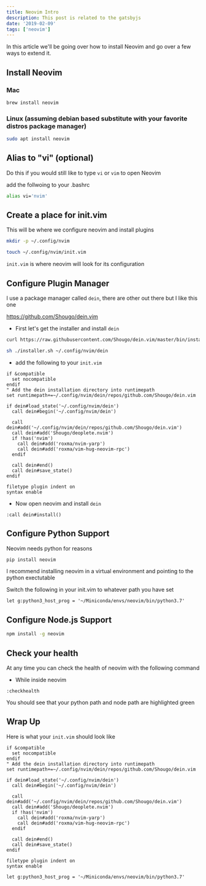 ```yaml
---
title: Neovim Intro
description: This post is related to the gatsbyjs
date: '2019-02-09'
tags: ['neovim']
---
```

 
In this article we'll be going over how to install Neovim and go over a few ways to extend it. 

## Install Neovim

### Mac

```sh
brew install neovim
```

### Linux (assuming debian based substitute with your favorite distros package manager)

```sh
sudo apt install neovim
```

## Alias to "vi" (optional)

Do this if you would still like to type `vi` or `vim` to open Neovim

add the follwoing to your .bashrc

```sh
alias vi='nvim'
```

## Create a place for init.vim

This will be where we configure neovim and install plugins

```sh
mkdir -p ~/.config/nvim

touch ~/.config/nvim/init.vim
```

`init.vim` is where neovim will look for its configuration

## Configure Plugin Manager

I use a package manager called `dein`, there are other out there but I like this one

<https://github.com/Shougo/dein.vim>

* First let's get the installer and install `dein`

```sh
curl https://raw.githubusercontent.com/Shougo/dein.vim/master/bin/installer.sh > ~/.config/nvim/installer.sh

sh ./installer.sh ~/.config/nvim/dein
```

* add the following to your `init.vim`

```vim
if &compatible
  set nocompatible
endif
" Add the dein installation directory into runtimepath
set runtimepath+=~/.config/nvim/dein/repos/github.com/Shougo/dein.vim

if dein#load_state('~/.config/nvim/dein')
  call dein#begin('~/.config/nvim/dein')

  call dein#add('~/.config/nvim/dein/repos/github.com/Shougo/dein.vim')
  call dein#add('Shougo/deoplete.nvim')
  if !has('nvim')
    call dein#add('roxma/nvim-yarp')
    call dein#add('roxma/vim-hug-neovim-rpc')
  endif

  call dein#end()
  call dein#save_state()
endif

filetype plugin indent on
syntax enable
```

* Now open neovim and install `dein`

```vim
:call dein#install()
```

## Configure Python Support

Neovim needs python for reasons

```sh
pip install neovim
```

I recommend installing neovim in a virtual environment and pointing to the python exectutable

Switch the following in your init.vim to whatever path you have set

```vim
let g:python3_host_prog = '~/Miniconda/envs/neovim/bin/python3.7'
```

## Configure Node.js Support

```sh
npm install -g neovim
```

## Check your health

At any time you can check the health of neovim with the following command

* While inside neovim

```vim
:checkhealth
```

You should see that your python path and node path are highlighted green

## Wrap Up

Here is what your `init.vim` should look like

```vim
if &compatible
  set nocompatible
endif
" Add the dein installation directory into runtimepath
set runtimepath+=~/.config/nvim/dein/repos/github.com/Shougo/dein.vim

if dein#load_state('~/.config/nvim/dein')
  call dein#begin('~/.config/nvim/dein')

  call dein#add('~/.config/nvim/dein/repos/github.com/Shougo/dein.vim')
  call dein#add('Shougo/deoplete.nvim')
  if !has('nvim')
    call dein#add('roxma/nvim-yarp')
    call dein#add('roxma/vim-hug-neovim-rpc')
  endif

  call dein#end()
  call dein#save_state()
endif

filetype plugin indent on
syntax enable

let g:python3_host_prog = '~/Miniconda/envs/neovim/bin/python3.7'
```
